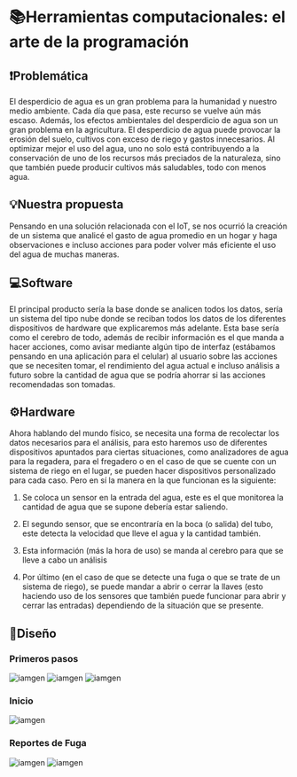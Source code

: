 # 📚Herramientas computacionales: el arte de la programación

## ❗Problemática

El desperdicio de agua es un gran problema para la humanidad y nuestro medio ambiente. Cada día que pasa, este recurso se vuelve aún más escaso. Además, los efectos ambientales del desperdicio de agua son un gran problema en la agricultura. El desperdicio de agua puede provocar la erosión del suelo, cultivos con exceso de riego y gastos innecesarios. Al optimizar mejor el uso del agua, uno no solo está contribuyendo a la conservación de uno de los recursos más preciados de la naturaleza, sino que también puede producir cultivos más saludables, todo con menos agua.


## 💡Nuestra propuesta

Pensando en una solución relacionada con el IoT, se nos ocurrió la creación de un sistema que analicé el gasto de agua promedio en un hogar y haga observaciones e incluso acciones para poder volver más eficiente el uso del agua de muchas maneras. 


## 💻Software

El principal producto sería la base donde se analicen todos los datos, sería un sistema del tipo nube donde se reciban todos los datos de los diferentes dispositivos de hardware que explicaremos más adelante. Esta base sería como el cerebro de todo, además de recibir información es el que manda a hacer acciones, como avisar mediante algún tipo de interfaz (estábamos pensando en una aplicación para el celular) al usuario sobre las acciones que se necesiten tomar, el rendimiento del agua actual e incluso análisis a futuro sobre la cantidad de agua que se podría ahorrar si las acciones recomendadas son tomadas.


## ⚙Hardware

Ahora hablando del mundo físico, se necesita una forma de recolectar los datos necesarios para el análisis, para esto haremos uso de diferentes dispositivos apuntados para ciertas situaciones, como analizadores de agua para la regadera, para el fregadero o en el caso de que se cuente con un sistema de riego en el lugar, se pueden hacer dispositivos personalizado para cada caso. Pero en sí la manera en la que funcionan es la siguiente: 


1. Se coloca un sensor en la entrada del agua, este es el que monitorea la cantidad de agua que se supone debería estar saliendo.

2. El segundo sensor, que se encontraría en la boca (o salida) del tubo, este detecta la velocidad que lleve el agua y la cantidad también.

3. Esta información (más la hora de uso) se manda al cerebro para que se lleve a cabo un análisis

4. Por último (en el caso de que se detecte una fuga o que se trate de un sistema de riego), se puede mandar a abrir o cerrar la llaves (esto haciendo uso de los sensores que también puede funcionar para abrir y cerrar las entradas) dependiendo de la situación que se presente.

## 🎨Diseño

### Primeros pasos
![iamgen](https://i.postimg.cc/SXHvLT9X/FS1.png)
![iamgen](https://i.postimg.cc/2LD9M12r/FS2.png.png)
![iamgen](https://i.postimg.cc/ph81sfQs/FS3.png)

### Inicio
![iamgen](https://i.postimg.cc/yWmb9T8d/Home.png)

### Reportes de Fuga
![iamgen](https://i.postimg.cc/n9GSJnP7/R1.png)
![iamgen](https://i.postimg.cc/hfK307X0/R2.png)



